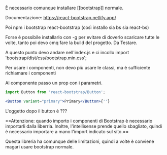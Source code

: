 È necessario comunque installare [[bootstrap]] normale.

Documentazione: https://react-bootstrap.netlify.app/

Poi npm i bootstrap react-bootstrap (così installo sia bs sia react-bs)

Forse è possibile installarlo con -g per evitare di doverlo scaricare tutte le volte, tanto poi devo cmq fare la build del progetto.
Da Testare.

A questo punto devo andare nell'index.js e ci incollo 
import 'bootstrap/dist/css/bootstrap.min.css';

Per usare i componenti, non devo più usare le classi, ma è sufficiente richiamare i componenti

Al componente passo un prop con i parametri.
```jsx
import Button from 'react-bootstrap/Button';

<Button variant="primary">Primary</Button>{''}
```

L'oggetto dopo il button è ???

==Attenzione: quando importo i componenti di Bootstrap è necessario importarli dalla liberria. Inoltre, l'intellisense prende quello sbagliato, quindi è necessario importare a mano l'import indicato sul sito.==

Questa libreria ha comunque delle limitazioni, quindi a volte  è conviene magari usare bootstrap normale.